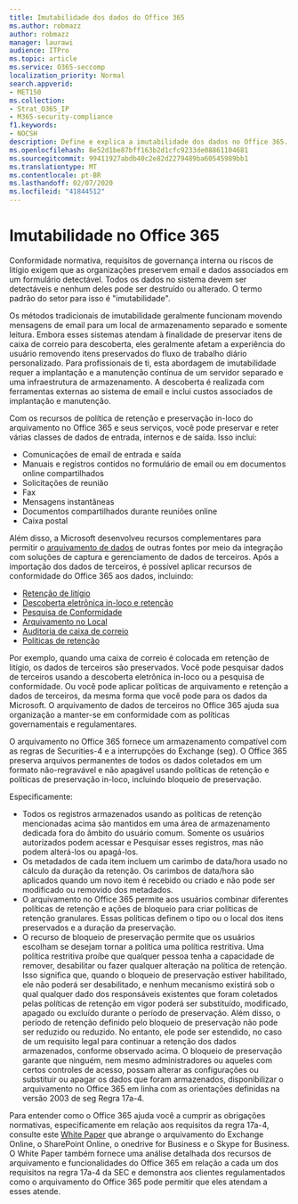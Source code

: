```yaml
---
title: Imutabilidade dos dados do Office 365
ms.author: robmazz
author: robmazz
manager: laurawi
audience: ITPro
ms.topic: article
ms.service: O365-seccomp
localization_priority: Normal
search.appverid:
- MET150
ms.collection:
- Strat_O365_IP
- M365-security-compliance
f1.keywords:
- NOCSH
description: Define e explica a imutabilidade dos dados no Office 365.
ms.openlocfilehash: 8e52d1be87bff163b2d1cfc9233de08861104681
ms.sourcegitcommit: 99411927abdb40c2e82d2279489ba60545989bb1
ms.translationtype: MT
ms.contentlocale: pt-BR
ms.lasthandoff: 02/07/2020
ms.locfileid: "41844512"
---
```

# <a name="immutability-in-office-365"></a>Imutabilidade no Office 365

Conformidade normativa, requisitos de governança interna ou riscos de litígio exigem que as organizações preservem email e dados associados em um formulário detectável. Todos os dados no sistema devem ser detectáveis e nenhum deles pode ser destruído ou alterado. O termo padrão do setor para isso é "imutabilidade".

Os métodos tradicionais de imutabilidade geralmente funcionam movendo mensagens de email para um local de armazenamento separado e somente leitura. Embora esses sistemas atendam à finalidade de preservar itens de caixa de correio para descoberta, eles geralmente afetam a experiência do usuário removendo itens preservados do fluxo de trabalho diário personalizado. Para profissionais de ti, esta abordagem de imutabilidade requer a implantação e a manutenção contínua de um servidor separado e uma infraestrutura de armazenamento. A descoberta é realizada com ferramentas externas ao sistema de email e inclui custos associados de implantação e manutenção.

Com os recursos de política de retenção e preservação in-loco do arquivamento no Office 365 e seus serviços, você pode preservar e reter várias classes de dados de entrada, internos e de saída. Isso inclui:

- Comunicações de email de entrada e saída
- Manuais e registros contidos no formulário de email ou em documentos online compartilhados
- Solicitações de reunião
- Fax
- Mensagens instantâneas
- Documentos compartilhados durante reuniões online
- Caixa postal

Além disso, a Microsoft desenvolveu recursos complementares para permitir o [arquivamento de dados](https://support.office.com/article/Archiving-third-party-data-in-Office-365-0ce338d5-3666-4a18-86ab-c6910ff408cc) de outras fontes por meio da integração com soluções de captura e gerenciamento de dados de terceiros. Após a importação dos dados de terceiros, é possível aplicar recursos de conformidade do Office 365 aos dados, incluindo:

- [Retenção de litígio](https://docs.microsoft.com/microsoft-365/compliance/create-a-litigation-hold)
- [Descoberta eletrônica in-loco e retenção](https://docs.microsoft.com/microsoft-365/compliance/manage-legal-investigations)
- [Pesquisa de Conformidade](https://docs.microsoft.com/microsoft-365/compliance/search-for-content)
- [Arquivamento no Local](https://docs.microsoft.com/microsoft-365/compliance/enable-archive-mailboxes)
- [Auditoria de caixa de correio](https://docs.microsoft.com/microsoft-365/compliance/enable-mailbox-auditing)
- [Políticas de retenção](https://docs.microsoft.com/microsoft-365/compliance/retention-policies)

Por exemplo, quando uma caixa de correio é colocada em retenção de litígio, os dados de terceiros são preservados. Você pode pesquisar dados de terceiros usando a descoberta eletrônica in-loco ou a pesquisa de conformidade. Ou você pode aplicar políticas de arquivamento e retenção a dados de terceiros, da mesma forma que você pode para os dados da Microsoft. O arquivamento de dados de terceiros no Office 365 ajuda sua organização a manter-se em conformidade com as políticas governamentais e regulamentares.

O arquivamento no Office 365 fornece um armazenamento compatível com as regras de Securities-4 e a interrupções do Exchange (seg). O Office 365 preserva arquivos permanentes de todos os dados coletados em um formato não-regravável e não apagável usando políticas de retenção e políticas de preservação in-loco, incluindo bloqueio de preservação.

Especificamente:

- Todos os registros armazenados usando as políticas de retenção mencionadas acima são mantidos em uma área de armazenamento dedicada fora do âmbito do usuário comum. Somente os usuários autorizados podem acessar e Pesquisar esses registros, mas não podem alterá-los ou apagá-los.
- Os metadados de cada item incluem um carimbo de data/hora usado no cálculo da duração da retenção. Os carimbos de data/hora são aplicados quando um novo item é recebido ou criado e não pode ser modificado ou removido dos metadados.
- O arquivamento no Office 365 permite aos usuários combinar diferentes políticas de retenção e ações de bloqueio para criar políticas de retenção granulares. Essas políticas definem o tipo ou o local dos itens preservados e a duração da preservação.
- O recurso de bloqueio de preservação permite que os usuários escolham se desejam tornar a política uma política restritiva. Uma política restritiva proíbe que qualquer pessoa tenha a capacidade de remover, desabilitar ou fazer qualquer alteração na política de retenção. Isso significa que, quando o bloqueio de preservação estiver habilitado, ele não poderá ser desabilitado, e nenhum mecanismo existirá sob o qual qualquer dado dos responsáveis existentes que foram coletados pelas políticas de retenção em vigor poderá ser substituído, modificado, apagado ou excluído durante o período de preservação. Além disso, o período de retenção definido pelo bloqueio de preservação não pode ser reduzido ou reduzido. No entanto, ele pode ser estendido, no caso de um requisito legal para continuar a retenção dos dados armazenados, conforme observado acima. O bloqueio de preservação garante que ninguém, nem mesmo administradores ou aqueles com certos controles de acesso, possam alterar as configurações ou substituir ou apagar os dados que foram armazenados, disponibilizar o arquivamento no Office 365 em linha com as orientações definidas na versão 2003 de seg Regra 17a-4.

Para entender como o Office 365 ajuda você a cumprir as obrigações normativas, especificamente em relação aos requisitos da regra 17a-4, consulte este [White Paper](https://go.microsoft.com/fwlink/?linkid=830440) que abrange o arquivamento do Exchange Online, o SharePoint Online, o onedrive for Business e o Skype for Business. O White Paper também fornece uma análise detalhada dos recursos de arquivamento e funcionalidades do Office 365 em relação a cada um dos requisitos na regra 17a-4 da SEC e demonstra aos clientes regulamentados como o arquivamento do Office 365 pode permitir que eles atendam a esses atende.